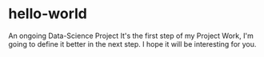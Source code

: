 # hello-world
An ongoing Data-Science Project
It's the first step of my Project Work, I'm going to define it better in the next step. I hope it will be interesting for you.
